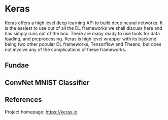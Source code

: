# Keras

Keras offers a high level deep learning API to build deep neural networks. It is the easiest to use out of all the DL frameworks we shall discuss here and has simply runs out of the box. There are many ready to use tools for data loading, and preprocessing. Keras is high level wrapper with its backend being two other popular DL frameworks, Tensorflow and Theano, but does not involve any of the complications of these frameworks.


## Fundae


## ConvNet MNIST Classifier




## References
Project homepage: https://keras.io
